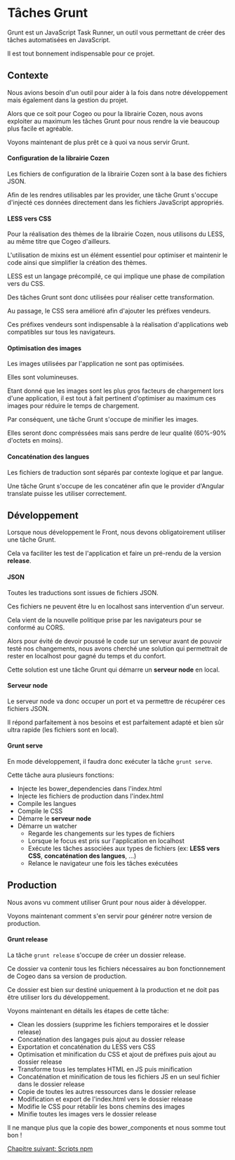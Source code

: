 # Tâches Grunt

Grunt est un JavaScript Task Runner, un outil vous permettant de créer des tâches automatisées en JavaScript.

Il est tout bonnement indispensable pour ce projet.

## Contexte

Nous avions besoin d'un outil pour aider à la fois dans notre développement mais également dans la gestion du projet.

Alors que ce soit pour Cogeo ou pour la librairie Cozen, nous avons exploiter au maximum les tâches Grunt pour nous rendre la vie beaucoup plus facile et agréable.

Voyons maintenant de plus prêt ce à quoi va nous servir Grunt.

#### Configuration de la librairie Cozen

Les fichiers de configuration de la librairie Cozen sont à la base des fichiers JSON.

Afin de les rendres utilisables par les provider, une tâche Grunt s'occupe d'injecté ces données directement dans les fichiers JavaScript appropriés.

#### LESS vers CSS

Pour la réalisation des thèmes de la librairie Cozen, nous utilisons du LESS, au même titre que Cogeo d'ailleurs.

L'utilisation de mixins est un élément essentiel pour optimiser et maintenir le code ainsi que simplifier la création des thèmes.

LESS est un langage précompilé, ce qui implique une phase de compilation vers du CSS.

Des tâches Grunt sont donc utilisées pour réaliser cette transformation.

Au passage, le CSS sera amélioré afin d'ajouter les préfixes vendeurs.

Ces préfixes vendeurs sont indispensable à la réalisation d'applications web compatibles sur tous les navigateurs.

#### Optimisation des images

Les images utilisées par l'application ne sont pas optimisées.

Elles sont volumineuses.

Etant donné que les images sont les plus gros facteurs de chargement lors d'une application, il est tout à fait pertinent d'optimiser au maximum ces images pour réduire le temps de chargement.

Par conséquent, une tâche Grunt s'occupe de minifier les images.

Elles seront donc compréssées mais sans perdre de leur qualité (60%-90% d'octets en moins).

#### Concaténation des langues

Les fichiers de traduction sont séparés par contexte logique et par langue.

Une tâche Grunt s'occupe de les concaténer afin que le provider d'Angular translate puisse les utiliser correctement.

## Développement

Lorsque nous développement le Front, nous devons obligatoirement utiliser une tâche Grunt.

Cela va faciliter les test de l'application et faire un pré-rendu de la version **release**.

#### JSON

Toutes les traductions sont issues de fichiers JSON.

Ces fichiers ne peuvent être lu en localhost sans intervention d'un serveur.

Cela vient de la nouvelle politique prise par les navigateurs pour se conformé au CORS.

Alors pour évité de devoir poussé le code sur un serveur avant de pouvoir testé nos changements, nous avons cherché une solution qui permettrait de rester en localhost pour gagné du temps et du confort.

Cette solution est une tâche Grunt qui démarre un **serveur node** en local.

#### Serveur node

Le serveur node va donc occuper un port et va permettre de récupérer ces fichiers JSON.

Il répond parfaitement à nos besoins et est parfaitement adapté et bien sûr ultra rapide (les fichiers sont en local).

#### Grunt serve

En mode développement, il faudra donc exécuter la tâche `grunt serve`.

Cette tâche aura plusieurs fonctions:

- Injecte les bower_dependencies dans l'index.html
- Injecte les fichiers de production dans l'index.html
- Compile les langues
- Compile le CSS
- Démarre le **serveur node**
- Démarre un watcher
   - Regarde les changements sur les types de fichiers
   - Lorsque le focus est pris sur l'application en localhost
   - Exécute les tâches associées aux types de fichiers (ex: **LESS vers CSS**, **concaténation des langues**, ...)
   - Relance le navigateur une fois les tâches exécutées

## Production

Nous avons vu comment utiliser Grunt pour nous aider à développer.

Voyons maintenant comment s'en servir pour générer notre version de production.

#### Grunt release

La tâche `grunt release` s'occupe de créer un dossier release.

Ce dossier va contenir tous les fichiers nécessaires au bon fonctionnement de Cogeo dans sa version de production.

Ce dossier est bien sur destiné uniquement à la production et ne doit pas être utiliser lors du développement.

Voyons maintenant en détails les étapes de cette tâche:

- Clean les dossiers (supprime les fichiers temporaires et le dossier release)
- Concaténation des langages puis ajout au dossier release
- Exportation et concaténation du LESS vers CSS
- Optimisation et minification du CSS et ajout de préfixes puis ajout au dossier release
- Transforme tous les templates HTML en JS puis minification
- Concaténation et minification de tous les fichiers JS en un seul fichier dans le dossier release
- Copie de toutes les autres ressources dans le dossier release
- Modification et export de l'index.html vers le dossier release
- Modifie le CSS pour rétablir les bons chemins des images
- Minifie toutes les images vers le dossier release

Il ne manque plus que la copie des bower_components et nous somme tout bon !

<a href="{{ site.baseUrl }}front-end/npm/" class="btn btn-green">Chapitre suivant: Scripts npm</a>
